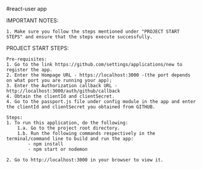 #react-user app

IMPORTANT NOTES:

    1. Make sure you follow the steps mentioned under "PROJECT START STEPS" and ensure that the steps execute successfully. 

PROJECT START STEPS:

    Pre-requisites:
    1. Go to the link https://github.com/settings/applications/new to register the app.
    2. Enter the Hompage URL - https://localhost:3000 -(the port depends on what port you are running your app);
    3. Enter the Authorization callback URL -http://localhost:3000/auth/github/callback
    4. Obtain the clientId and clientSecret.
    4. Go to the passport.js file under config module in the app and enter the clientId and clientSecret you obtained from GITHUB.

    Steps:
    1. To run this application, do the following:
        1.a. Go to the project root directory.
        1.b. Run the following commands respectively in the terminal/command line to build and run the app:
            - npm install
            - npm start or nodemon
    
    2. Go to http://localhost:3000 in your browser to view it.